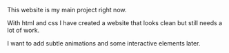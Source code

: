This website is my main project right now. 

With html and css I have created a website that looks clean but still needs a lot of work. 

I want to add subtle animations and some interactive elements later.
